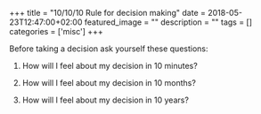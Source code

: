 +++
title =  "10/10/10 Rule for decision making"
date = 2018-05-23T12:47:00+02:00
featured_image = ""
description = ""
tags = []
categories = ['misc']
+++

<!--mode-->

Before taking a decision ask yourself these questions:

1. How will I feel about my decision in 10 minutes?

2. How will I feel about my decision in 10 months?

3. How will I feel about my decision in 10 years?

